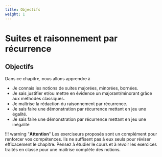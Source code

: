 ```yaml
---
title: Objectifs
weight: 1
---
```


# Suites et raisonnement par récurrence

## Objectifs

Dans ce chapitre, nous allons apprendre à

* Je connais les notions de suites majorées, minorées, bornées.
* Je sais justifier et/ou mettre en évidence un majorant/minorant grâce aux méthodes classiques.
* Je maîtrise la rédaction du raisonnement par récurrence.
* Je sais faire une démonstration par récurrence mettant en jeu une égalité.
* Je sais faire une démonstration par récurrence mettant en jeu une inégalité

!!! warning "**Attention**" 
    Les exerciseurs proposés sont un complément pour renforcer vos compétences. Ils ne suffisent pas à eux seuls pour réviser efficacement le chapitre. Pensez à étudier le cours et à revoir les exercices traités en classe pour une maîtrise complète des notions.